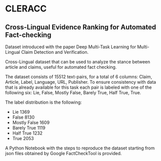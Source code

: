 # CLERACC
## Cross-Lingual Evidence Ranking for Automated Fact-checking

Dataset introduced with the paper Deep Multi-Task Learning for Multi-Lingual Claim Detection and Verification.

Cross-Lingual dataset that can be used to analyze the stance between article and claims, useful for automated fact checking.

The dataset consists of 15512 text-pairs, for a total of 6 columns: Claim, Article, Label, Language, URL, Publisher.
To ensure consistency with data that is already available for this task each pair is labeled with one of the following six: Lie, False, Mostly False, Barely True, Half True, True.

The label distribution is the following:
- Lie 1369
- False 8130
- Mostly False 1609
- Barely True 1119
- Half True 1232
- True 2053

A Python Notebook with the steps to reproduce the dataset starting from json files obtained by Google FactCheckTool is provided.
